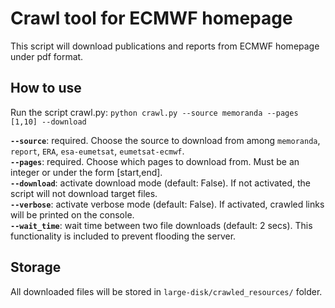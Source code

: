 # Crawl tool for ECMWF homepage
This script will download publications and reports from ECMWF homepage under pdf format.

## How to use

Run the script crawl.py: 
`python crawl.py --source memoranda --pages [1,10] --download`  

**`--source`**: required. Choose the source to download from among `memoranda`, `report`, `ERA`, `esa-eumetsat`, `eumetsat-ecmwf`.  
**`--pages`**: required. Choose which pages to download from. Must be an integer or under the form [start,end].  
**`--download`**: activate download mode (default: False). If not activated, the script will not download target files.  
**`--verbose`**: activate verbose mode (default: False). If activated, crawled links will be printed on the console.  
**`--wait_time`**: wait time between two file downloads (default: 2 secs). This functionality is included to prevent flooding the server.

## Storage

All downloaded files will be stored in `large-disk/crawled_resources/` folder.